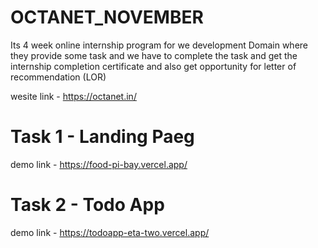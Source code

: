 # OCTANET_NOVEMBER

Its 4 week online internship program for we development Domain where they provide some task and we have to complete the task and get the internship completion certificate and also get opportunity for letter of recommendation (LOR)

wesite link - https://octanet.in/

# Task 1 - Landing Paeg

demo link - https://food-pi-bay.vercel.app/

# Task 2 - Todo App

demo link - https://todoapp-eta-two.vercel.app/
